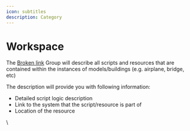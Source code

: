 ```yaml
---
icon: subtitles
description: Category
---
```


# Workspace

The [Broken link](broken-reference "mention") Group will describe all scripts and resources that are contained within the instances of models/buildings (e.g. airplane, bridge, etc)

The description will provide you with following information:

* Detailed script logic description
* Link to the system that the script/resource is part of
* Location of the resource



\


